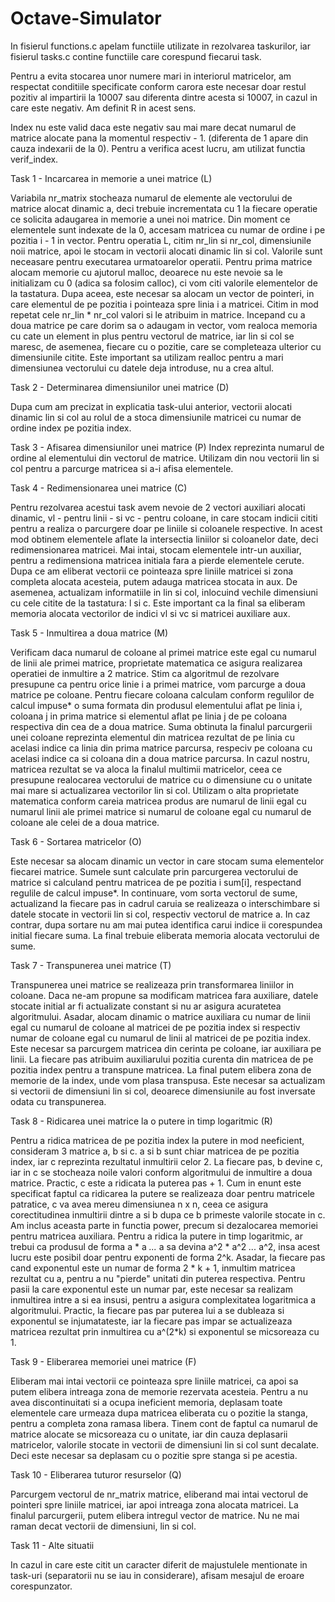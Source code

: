 # Octave-Simulator

In fisierul functions.c apelam functiile utilizate in rezolvarea taskurilor,
iar fisierul tasks.c contine functiile care corespund fiecarui task. 

Pentru a evita stocarea unor numere mari in interiorul matricelor, am respectat
conditiile specificate conform carora este necesar doar restul pozitiv al
impartirii la 10007 sau diferenta dintre acesta si 10007, in cazul in care este
negativ. Am definit R in acest sens.

Index nu este valid daca este negativ sau mai mare decat numarul de matrice
alocate pana la momentul respectiv - 1. (diferenta de 1 apare din cauza
indexarii de la 0). Pentru a verifica acest lucru, am utilizat functia
verif_index.

Task 1 - Incarcarea in memorie a unei matrice (L)

Variabila nr_matrix stocheaza numarul de elemente ale vectorului de matrice 
alocat dinamic a, deci trebuie incrementata cu 1 la fiecare operatie ce
solicita adaugarea in memorie a unei noi matrice. Din moment ce elementele sunt
indexate de la 0, accesam matricea cu numar de ordine i pe pozitia i - 1 in
vector. Pentru operatia L, citim nr_lin si nr_col, dimensiunile noii matrice,
apoi le stocam in vectorii alocati dinamic lin si col. Valorile sunt neceasare
pentru executarea urmatoarelor operatii. Pentru prima matrice alocam memorie cu
ajutorul malloc, deoarece nu este nevoie sa le initializam cu 0 (adica sa
folosim calloc), ci vom citi valorile elementelor de la tastatura. Dupa aceea,
este necesar sa alocam un vector de pointeri, in care elementul de pe pozitia i
pointeaza spre linia i a matricei. Citim in mod repetat cele nr_lin * nr_col
valori si le atribuim in matrice. Incepand cu a doua matrice pe care dorim sa
o adaugam in vector, vom realoca memoria cu cate un element in plus pentru
vectorul de matrice, iar lin si col se maresc, de asemenea, fiecare cu o
pozitie, care se completeaza ulterior cu dimensiunile citite. Este important sa
utilizam realloc pentru a mari dimensiunea vectorului cu datele deja introduse,
nu a crea altul.

Task 2 - Determinarea dimensiunilor unei matrice (D)

Dupa cum am precizat in explicatia task-ului anterior, vectorii alocati dinamic
lin si col au rolul de a stoca dimensiunile matricei cu numar de ordine index pe 
pozitia index.

Task 3 - Afisarea dimensiunilor unei matrice (P)
Index reprezinta numarul de ordine al elementului din vectorul de matrice.
Utilizam din nou vectorii lin si col pentru a parcurge matricea si a-i afisa
elementele. 

Task 4 - Redimensionarea unei matrice (C)

Pentru rezolvarea acestui task avem nevoie de 2 vectori auxiliari alocati
dinamic, vl - pentru linii - si vc - pentru coloane, in care stocam indicii
cititi pentru a realiza o parcurgere doar pe liniile si coloanele respective.
In acest mod obtinem elementele aflate la intersectia liniilor si coloanelor
date, deci redimensionarea matricei. Mai intai, stocam elementele intr-un
auxiliar, pentru a redimensiona matricea initiala fara a pierde elementele
cerute. Dupa ce am eliberat vectorii ce pointeaza spre liniile matricei si zona
completa alocata acesteia, putem adauga matricea stocata in aux. De asemenea,
actualizam informatiile in lin si col, inlocuind vechile dimensiuni cu cele
citite de la tastatura: l si c. Este important ca la final sa eliberam memoria
alocata vectorilor de indici vl si vc si matricei auxiliare aux.
 
Task 5 - Inmultirea a doua matrice (M)

Verificam daca numarul de coloane al primei matrice este egal cu numarul de
linii ale primei matrice, proprietate matematica ce asigura realizarea
operatiei de inmultire a 2 matrice. Stim ca algoritmul de rezolvare presupune
ca pentru orice linie i a primei matrice, vom parcurge a doua matrice pe
coloane. Pentru fiecare coloana calculam conform regulilor de calcul impuse* o
suma formata din produsul elementului aflat pe linia i, coloana j in prima
matrice si elementul aflat pe linia j de pe coloana respectiva din cea de a 
doua matrice. Suma obtinuta la finalul parcurgerii unei coloane reprezinta
elementul din matricea rezultat de pe linia cu acelasi indice ca linia din
prima matrice parcursa, respeciv pe coloana cu acelasi indice ca si coloana din
a doua matrice parcursa. In cazul nostru, matricea rezultat se va aloca la
finalul multimii matricelor, ceea ce presupune realocarea vectorului de matrice
cu o dimensiune cu o unitate mai mare si actualizarea vectorilor lin si col.
Utilizam o alta proprietate matematica conform careia matricea produs are
numarul de linii egal cu numarul linii ale primei matrice si numarul de coloane
egal cu numarul de coloane ale celei de a doua matrice.

Task 6 - Sortarea matricelor (O)

Este necesar sa alocam dinamic un vector in care stocam suma elementelor
fiecarei matrice. Sumele sunt calculate prin parcurgerea vectorului de matrice
si calculand pentru matricea de pe pozitia i sum[i], respectand regulile de
calcul impuse*. In continuare, vom sorta vectorul de sume, actualizand la
fiecare pas in cadrul caruia se realizeaza o interschimbare si datele stocate
in vectorii lin si col, respectiv vectorul de matrice a. In caz contrar, dupa
sortare nu am mai putea identifica carui indice ii corespundea initial fiecare
suma. La final trebuie eliberata memoria alocata vectorului de sume.

Task 7 - Transpunerea unei matrice (T)

Transpunerea unei matrice se realizeaza prin transformarea liniilor in coloane.
Daca ne-am propune sa modificam matricea fara auxiliare, datele stocate initial
ar fi actualizate constant si nu ar asigura acuratetea algoritmului. Asadar,
alocam dinamic o matrice auxiliara cu numar de linii egal cu numarul de coloane
al matricei de pe pozitia index si respectiv numar de coloane egal cu numarul de
linii al matricei de pe pozitia index. Este necesar sa parcurgem matricea din
cerinta pe coloane, iar auxiliara pe linii. La fiecare pas atribuim
auxiliarului pozitia curenta din matricea de pe pozitia index pentru a
transpune matricea. La final putem elibera zona de memorie de la index, unde
vom plasa transpusa. Este necesar sa actualizam si vectorii de dimensiuni lin
si col, deoarece dimensiunile au fost inversate odata cu transpunerea.
 
Task 8 - Ridicarea unei matrice la o putere in timp logaritmic (R)

Pentru a ridica matricea de pe pozitia index la putere in mod neeficient,
consideram 3 matrice a, b si c. a si b sunt chiar matricea de pe pozitia index,
iar c reprezinta rezultatul inmultirii celor 2. La fiecare pas, b devine c, iar 
in c se stocheaza noile valori conform algoritmului de inmultire a doua matrice.
Practic, c este a ridicata la puterea pas + 1. Cum in enunt este specificat
faptul ca ridicarea la putere se realizeaza doar pentru matricele patratice, c
va avea mereu dimensiunea n x n, ceea ce asigura corectitudinea inmultirii
dintre a si b dupa ce b primeste valorile stocate in c. Am inclus aceasta parte
in functia power, precum si dezalocarea memoriei pentru matricea auxiliara.
Pentru a ridica la putere in timp logaritmic, ar trebui ca produsul de forma
a * a *...* a sa devina a^2 * a^2 *...* a^2, insa acest lucru este posibil doar
pentru exponenti de forma 2^k. Asadar, la fiecare pas cand exponentul este un
numar de forma 2 * k + 1, inmultim matricea rezultat cu a, pentru a nu "pierde"
unitati din puterea respectiva. Pentru pasii la care exponentul este un numar
par, este necesar sa realizam inmultirea intre a si ea insusi, pentru a asigura
complexitatea logaritmica a algoritmului. Practic, la fiecare pas par puterea
lui a se dubleaza si exponentul se injumatateste, iar la fiecare pas impar se
actualizeaza matricea rezultat prin inmultirea cu a^(2*k) si exponentul se
micsoreaza cu 1.

Task 9 - Eliberarea memoriei unei matrice (F)

Eliberam mai intai vectorii ce pointeaza spre liniile matricei, ca apoi sa
putem elibera intreaga zona de memorie rezervata acesteia. Pentru a nu avea
discontinuitati si a ocupa ineficient memoria, deplasam toate elementele care
urmeaza dupa matricea eliberata cu o pozitie la stanga, pentru a completa zona
ramasa libera. Tinem cont de faptul ca numarul de matrice alocate se micsoreaza
cu o unitate, iar din cauza deplasarii matricelor, valorile stocate in vectorii
de dimensiuni lin si col sunt decalate. Deci este necesar sa deplasam cu o
pozitie spre stanga si pe acestia.

Task 10 - Eliberarea tuturor resurselor (Q)

Parcurgem vectorul de nr_matrix matrice, eliberand mai intai vectorul de
pointeri spre liniile matricei, iar apoi intreaga zona alocata matricei. La
finalul parcurgerii, putem elibera intregul vector de matrice. Nu ne mai raman
decat vectorii de dimensiuni, lin si col.

Task 11 - Alte situatii

In cazul in care este citit un caracter diferit de majustulele mentionate in
task-uri (separatorii nu se iau in considerare), afisam mesajul de eroare
corespunzator.
